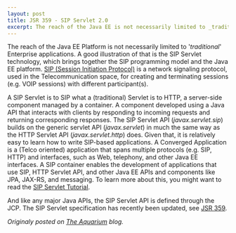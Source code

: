 ```yaml
---
layout: post
title: JSR 359 - SIP Servlet 2.0
excerpt: The reach of the Java EE is not necessarily limited to _traditional_ Enterprise applications...
---
```


The reach of the Java EE Platform is not necessarily limited to '_traditional_' Enterprise applications. A good illustration of that is the SIP Servlet technology, which brings together the SIP programming model and the Java EE platform. [SIP (Session Initiation Protocol)](http://en.wikipedia.org/wiki/Session_Initiation_Protocol) is a network signaling protocol, used in the Telecommunication space, for creating and terminating sessions (e.g. VOIP sessions) with different participant(s). 

A SIP Servlet is to SIP what a (traditional) Servlet is to HTTP, a server-side component managed by a container. A component developed using a Java API that interacts with clients by responding to incoming requests and returning corresponding responses. The SIP Servlet API (_javax.servlet.sip_) builds on the generic servlet API (_javax.servlet_) in much the same way as the HTTP Servlet API (_javax.servlet.http_) does. Given that, it is relatively easy to learn how to write SIP-based applications. A Converged Application is a (Telco oriented) application that spans multiple protocols (e.g. SIP, HTTP) and interfaces, such as Web, telephony, and other Java EE interfaces. A SIP container enables the development of applications that use SIP, HTTP Servlet API, and other Java EE APIs and components like JPA, JAX-RS, and messaging.  To learn more about this, you might want to read the [SIP Servlet Tutorial](http://docs.oracle.com/cd/E19355-01/820-3007/index.html).

And like any major Java APIs, the SIP Servlet API is defined through the JCP. The SIP Servlet specification has recently been updated, see [JSR 359](https://jcp.org/en/jsr/detail?id=359).

*Originaly posted on [The Aquarium](https://blogs.oracle.com/theaquarium/jsr-359%3A-sip-servlet-20) blog.*
